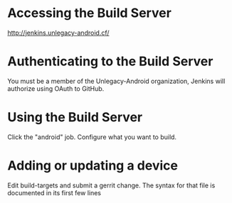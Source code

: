 # Accessing the Build Server
http://jenkins.unlegacy-android.cf/

# Authenticating to the Build Server
You must be a member of the Unlegacy-Android organization,
Jenkins will authorize using OAuth to GitHub.

# Using the Build Server
Click the "android" job.
Configure what you want to build.

# Adding or updating a device
Edit build-targets and submit a gerrit change. The syntax for that file
is documented in its first few lines
